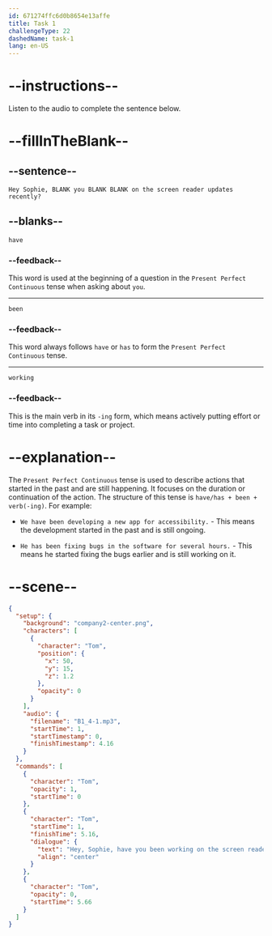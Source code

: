 ```yaml
---
id: 671274ffc6d0b8654e13affe
title: Task 1
challengeType: 22
dashedName: task-1
lang: en-US
---
```


<!-- (Audio) Tom: Hey Sophie, have you been working on the screen reader updates recently? -->

# --instructions--

Listen to the audio to complete the sentence below.

# --fillInTheBlank--

## --sentence--

`Hey Sophie, BLANK you BLANK BLANK on the screen reader updates recently?`

## --blanks--

`have`

### --feedback--

This word is used at the beginning of a question in the `Present Perfect Continuous` tense when asking about `you`.

---

`been`

### --feedback--

This word always follows `have` or `has` to form the `Present Perfect Continuous` tense.

---

`working`

### --feedback--

This is the main verb in its `-ing` form, which means actively putting effort or time into completing a task or project.

# --explanation--

The `Present Perfect Continuous` tense is used to describe actions that started in the past and are still happening. It focuses on the duration or continuation of the action. The structure of this tense is `have/has + been + verb(-ing)`. For example:

- `We have been developing a new app for accessibility.` - This means the development started in the past and is still ongoing.

- `He has been fixing bugs in the software for several hours.` - This means he started fixing the bugs earlier and is still working on it.

# --scene--

```json
{
  "setup": {
    "background": "company2-center.png",
    "characters": [
      {
        "character": "Tom",
        "position": {
          "x": 50,
          "y": 15,
          "z": 1.2
        },
        "opacity": 0
      }
    ],
    "audio": {
      "filename": "B1_4-1.mp3",
      "startTime": 1,
      "startTimestamp": 0,
      "finishTimestamp": 4.16
    }
  },
  "commands": [
    {
      "character": "Tom",
      "opacity": 1,
      "startTime": 0
    },
    {
      "character": "Tom",
      "startTime": 1,
      "finishTime": 5.16,
      "dialogue": {
        "text": "Hey, Sophie, have you been working on the screen reader updates recently?",
        "align": "center"
      }
    },
    {
      "character": "Tom",
      "opacity": 0,
      "startTime": 5.66
    }
  ]
}
```
